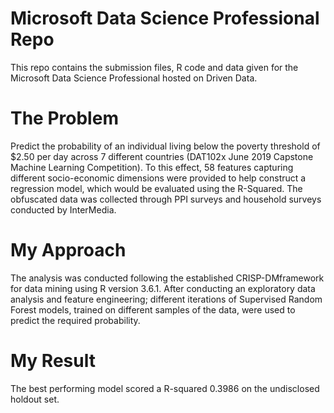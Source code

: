 # Microsoft Data Science Professional Repo

This repo contains the submission files, R code and data given for the Microsoft Data Science Professional hosted on Driven Data.

# The Problem
Predict the probability of an individual living below the poverty threshold of $2.50 per day across 7 different countries (DAT102x June 2019 Capstone Machine Learning Competition). To this effect, 58 features capturing different socio-economic dimensions were provided to help construct a regression model, which would be evaluated using the R-Squared. The obfuscated data was collected through PPI surveys and household surveys conducted by InterMedia.

# My Approach

The analysis was conducted following the established CRISP-DMframework for data mining using R version 3.6.1. After conducting an exploratory data analysis and feature engineering; different iterations of Supervised Random Forest models, trained on different samples of the data, were used to predict the required probability. 

# My Result
The best performing model scored a R-squared 0.3986 on the undisclosed holdout set.
